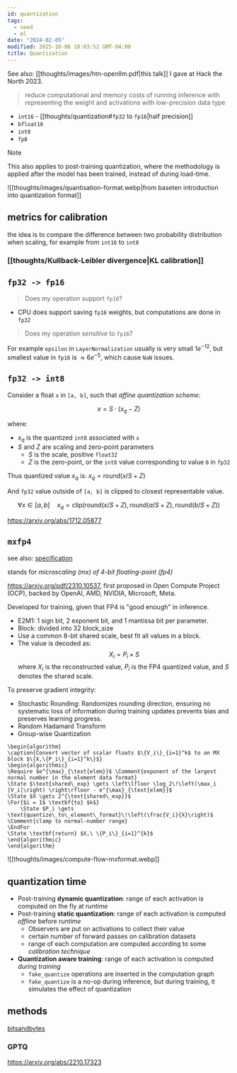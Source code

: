 ```yaml
---
id: quantization
tags:
  - seed
  - ml
date: "2024-02-05"
modified: 2025-10-06 18:03:52 GMT-04:00
title: Quantization
---
```


See also: [[thoughts/images/htn-openllm.pdf|this talk]] I gave at Hack the North 2023.

> reduce computational and memory costs of running inference with representing the weight and activations with low-precision data type

- `int16` - [[thoughts/quantization#`fp32` to `fp16`|half precision]]
- `bfloat16`
- `int8`
- `fp8`

> [!note]
> This also applies to post-training quantization, where the methodology is applied after the model has been trained, instead of during load-time.

![[thoughts/images/quantisation-format.webp|from baseten introduction into quantization format]]

## metrics for calibration

the idea is to compare the difference between two probability distribution when scaling, for example from `int16` to `int8`

### [[thoughts/Kullback-Leibler divergence|KL calibration]]

## `fp32 -> fp16`

> Does my operation support `fp16`?

- CPU does support saving `fp16` weights, but computations are done in `fp32`

> Does my operation _sensitive_ to `fp16`?

For example `epsilon` in `LayerNormalization` usually is very small $1e^{-12}$, but smallest value in `fp16` is $\approx 6e^{-5}$, which cause `NaN` issues.

## `fp32 -> int8`

Consider a float `x` in `[a, b]`, such that _affine quantization scheme_:

$$
x = S \cdot (x_q - Z)
$$

where:

- $x_q$ is the quantized `int8` associated with `x`
- $S$ and $Z$ are scaling and zero-point parameters
  - $S$ is the scale, positive `float32`
  - $Z$ is the zero-point, or the `int8` value corresponding to value `0` in `fp32`

Thus quantized value $x_q$ is: $x_q = \text{round}(x / S + Z)$

And `fp32` value outside of `[a, b]` is clipped to closest representable value.

$$
\forall x \in [a, b] \quad x_q = \text{clip}(\text{round}(x/S + Z), \text{round}(a/S + Z), \text{round}(b/S + Z))
$$

https://arxiv.org/abs/1712.05877

## `mxfp4`

see also: [specification](https://www.opencompute.org/documents/ocp-microscaling-formats-mx-v1-0-spec-final-pdf)

stands for _microscaling (mx) of 4-bit floating-point (fp4)_

https://arxiv.org/pdf/2310.10537, first proposed in Open Compute Project (OCP), backed by OpenAI, AMD, NVIDIA, Microsoft, Meta.

Developed for training, given that FP4 is "good enough" in inference.

- E2M1: 1 sign bit, 2 exponent bit, and 1 mantissa bit per parameter.
- Block: divided into 32 block_size
- Use a common 8-bit shared scale, best fit all values in a block.
- The value is decoded as:
  $$
  X_i = P_i \times S
  $$
  where $X_i$ is the reconstructed value, $P_i$ is the FP4 quantized value, and $S$ denotes the shared scale.

To preserve gradient integrity:

- Stochastic Rounding: Randomizes rounding direction, ensuring no systematic loss of information during training updates prevents bias and preserves learning progress.
- Random Hadamard Transform
- Group-wise Quantization

```pseudo
\begin{algorithm}
\caption{Convert vector of scalar floats $\{V_i\}_{i=1}^k$ to an MX block $\{X,\{P_i\}_{i=1}^k\}$}
\begin{algorithmic}
\Require $e^{\max}_{\text{elem}}$ \Comment{exponent of the largest normal number in the element data format}
\State $\text{shared\_exp} \gets \left\lfloor \log_2\!\left(\max_i |V_i|\right) \right\rfloor - e^{\max}_{\text{elem}}$
\State $X \gets 2^{\text{shared\_exp}}$
\For{$i = 1$ \textbf{to} $k$}
    \State $P_i \gets \text{quantize\_to\_element\_format}\!\left(\frac{V_i}{X}\right)$ \Comment{clamp to normal-number range}
\EndFor
\State \textbf{return} $X,\ \{P_i\}_{i=1}^{k}$
\end{algorithmic}
\end{algorithm}
```

![[thoughts/images/compute-flow-mxformat.webp]]

## quantization time

- Post-training **dynamic quantization**: range of each activation is computed on the fly at _runtime_
- Post-training **static quantization**: range of each activation is computed _offline_ before _runtime_
  - Observers are put on activations to collect their value
  - certain number of forward passes on calibration datasets
  - range of each computation are computed according to some _calibration technique_
- **Quantization aware training**: range of each activation is computed _during training_
  - `fake_quantize` operations are inserted in the computation graph
  - `fake_quantize` is a no-op during inference, but during training, it simulates the effect of quantization

## methods

[bitsandbytes](https://github.com/TimDettmers/bitsandbytes) 

### GPTQ

https://arxiv.org/abs/2210.17323
